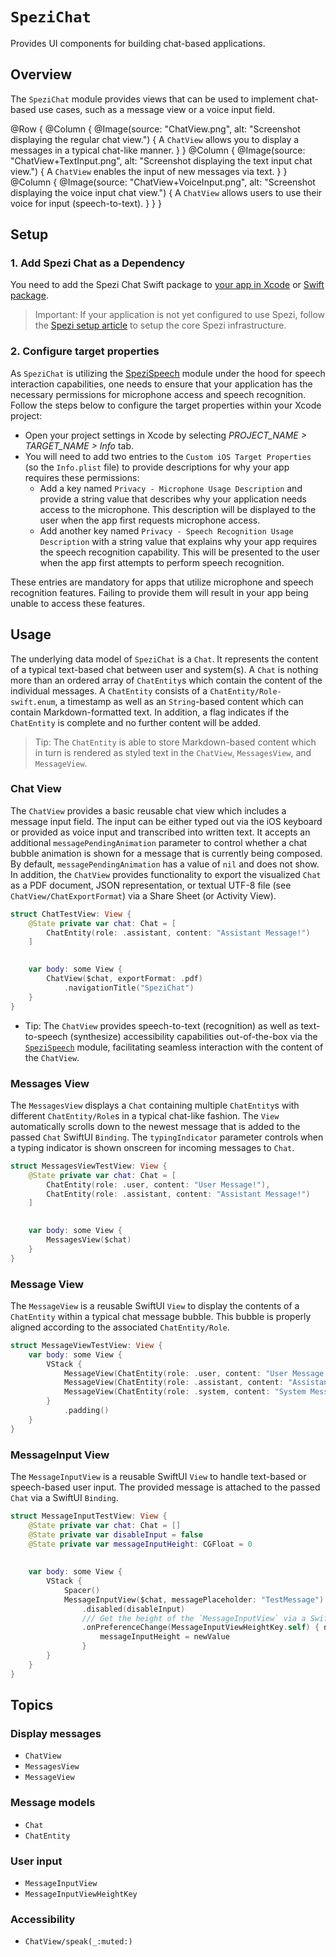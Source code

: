 # ``SpeziChat``

<!--
                  
This source file is part of the Stanford Spezi open-source project

SPDX-FileCopyrightText: 2023 Stanford University and the project authors (see CONTRIBUTORS.md)

SPDX-License-Identifier: MIT
             
-->

Provides UI components for building chat-based applications.

## Overview

The ``SpeziChat`` module provides views that can be used to implement chat-based use cases, such as a message view or a voice input field.

@Row {
    @Column {
        @Image(source: "ChatView.png", alt: "Screenshot displaying the regular chat view.") { 
            A ``ChatView`` allows you to display a messages in a typical chat-like manner. 
        } 
    } 
    @Column { 
        @Image(source: "ChatView+TextInput.png", alt: "Screenshot displaying the text input chat view.") { 
            A ``ChatView`` enables the input of new messages via text. 
        } 
    } 
    @Column { 
        @Image(source: "ChatView+VoiceInput.png", alt: "Screenshot displaying the voice input chat view.") { 
            A ``ChatView`` allows users to use their voice for input (speech-to-text). 
        } 
    } 
}

## Setup

### 1. Add Spezi Chat as a Dependency

You need to add the Spezi Chat Swift package to
[your app in Xcode](https://developer.apple.com/documentation/xcode/adding-package-dependencies-to-your-app#) or
[Swift package](https://developer.apple.com/documentation/xcode/creating-a-standalone-swift-package-with-xcode#Add-a-dependency-on-another-Swift-package).

> Important: If your application is not yet configured to use Spezi, follow the [Spezi setup article](https://swiftpackageindex.com/stanfordspezi/spezi/documentation/spezi/initial-setup) to setup the core Spezi infrastructure.

### 2. Configure target properties

As ``SpeziChat`` is utilizing the [SpeziSpeech](https://github.com/StanfordSpezi/SpeziSpeech) module under the hood for speech interaction capabilities, one needs to ensure that your application has the necessary permissions for microphone access and speech recognition. Follow the steps below to configure the target properties within your Xcode project:

- Open your project settings in Xcode by selecting *PROJECT_NAME > TARGET_NAME > Info* tab.
- You will need to add two entries to the `Custom iOS Target Properties` (so the `Info.plist` file) to provide descriptions for why your app requires these permissions:
   - Add a key named `Privacy - Microphone Usage Description` and provide a string value that describes why your application needs access to the microphone. This description will be displayed to the user when the app first requests microphone access.
   - Add another key named `Privacy - Speech Recognition Usage Description` with a string value that explains why your app requires the speech recognition capability. This will be presented to the user when the app first attempts to perform speech recognition.

These entries are mandatory for apps that utilize microphone and speech recognition features. Failing to provide them will result in your app being unable to access these features. 

## Usage

The underlying data model of ``SpeziChat`` is a ``Chat``. It represents the content of a typical text-based chat between user and system(s). A ``Chat`` is nothing more than an ordered array of ``ChatEntity``s which contain the content of the individual messages.
A ``ChatEntity`` consists of a ``ChatEntity/Role-swift.enum``, a timestamp as well as an `String`-based content which can contain Markdown-formatted text. In addition, a flag indicates if the `ChatEntity` is complete and no further content will be added.

> Tip: The ``ChatEntity`` is able to store Markdown-based content which in turn is rendered as styled text in the ``ChatView``, ``MessagesView``, and ``MessageView``.

### Chat View

The ``ChatView`` provides a basic reusable chat view which includes a message input field. The input can be either typed out via the iOS keyboard or provided as voice input and transcribed into written text. It accepts an additional `messagePendingAnimation` parameter to control whether a chat bubble animation is shown for a message that is currently being composed. By default, `messagePendingAnimation` has a value of `nil` and does not show.
In addition, the ``ChatView`` provides functionality to export the visualized ``Chat`` as a PDF document, JSON representation, or textual UTF-8 file (see ``ChatView/ChatExportFormat``) via a Share Sheet (or Activity View).

```swift
struct ChatTestView: View {
    @State private var chat: Chat = [
        ChatEntity(role: .assistant, content: "Assistant Message!")
    ]

    
    var body: some View {
        ChatView($chat, exportFormat: .pdf)
            .navigationTitle("SpeziChat")
    }
}
```

- Tip: The ``ChatView`` provides speech-to-text (recognition) as well as text-to-speech (synthesize) accessibility capabilities out-of-the-box via the [`SpeziSpeech`](https://github.com/StanfordSpezi/SpeziSpeech) module, facilitating seamless interaction with the content of the ``ChatView``.

### Messages View

The ``MessagesView`` displays a ``Chat`` containing multiple ``ChatEntity``s with different ``ChatEntity/Role``s in a typical chat-like fashion.
The `View` automatically scrolls down to the newest message that is added to the passed ``Chat`` SwiftUI `Binding`.
The `typingIndicator` parameter controls when a typing indicator is shown onscreen for incoming messages to `Chat`.

```swift
struct MessagesViewTestView: View {
    @State private var chat: Chat = [
        ChatEntity(role: .user, content: "User Message!"),
        ChatEntity(role: .assistant, content: "Assistant Message!")
    ]

    
    var body: some View {
        MessagesView($chat)
    }
}
```

### Message View

The ``MessageView`` is a reusable SwiftUI `View` to display the contents of a ``ChatEntity`` within a typical chat message bubble. This bubble is properly aligned according to the associated ``ChatEntity/Role``.

```swift
struct MessageViewTestView: View {
    var body: some View {
        VStack {
            MessageView(ChatEntity(role: .user, content: "User Message!"))
            MessageView(ChatEntity(role: .assistant, content: "Assistant Message!"))
            MessageView(ChatEntity(role: .system, content: "System Message (hidden)!"))
        }
            .padding()
    }
}
```

### MessageInput View

The ``MessageInputView`` is a reusable SwiftUI `View` to handle text-based or speech-based user input. The provided message is attached to the passed ``Chat`` via a SwiftUI `Binding`.

```swift
struct MessageInputTestView: View {
    @State private var chat: Chat = []
    @State private var disableInput = false
    @State private var messageInputHeight: CGFloat = 0
    
    
    var body: some View {
        VStack {
            Spacer()
            MessageInputView($chat, messagePlaceholder: "TestMessage")
                .disabled(disableInput)
                /// Get the height of the `MessageInputView` via a SwiftUI `PreferenceKey`
                .onPreferenceChange(MessageInputViewHeightKey.self) { newValue in
                    messageInputHeight = newValue
                }
        }
    }
}
```

## Topics

### Display messages

- ``ChatView``
- ``MessagesView``
- ``MessageView``

### Message models

- ``Chat``
- ``ChatEntity``

### User input

- ``MessageInputView``
- ``MessageInputViewHeightKey``

### Accessibility

- ``ChatView/speak(_:muted:)``
